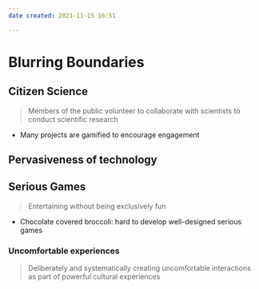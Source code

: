 ```yaml
---
date created: 2021-11-15 16:51

---
```


# Blurring Boundaries

## Citizen Science

> Members of the public volunteer to collaborate with scientists to conduct scientific research

- Many projects are gamified to encourage engagement

## Pervasiveness of technology

## Serious Games

> Entertaining without being exclusively fun

- Chocolate covered broccoli: hard to develop well-designed serious games

### Uncomfortable experiences

> Deliberately and systematically creating uncomfortable interactions as part of powerful cultural experiences

